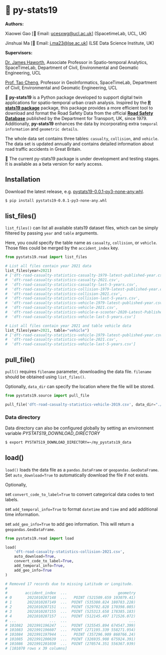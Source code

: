 # 🚸 py-stats19

**Authors:** 

Xiaowei Gao [📩 Email: ucesxwg@ucl.ac.uk] (SpacetimeLab, UCL, UK)

Jinshuai Ma [📩 Email: j.ma23@lse.ac.uk] (LSE Data Science Institute, UK)

**Supervisors:** 

[Dr. James Haworth](https://profiles.ucl.ac.uk/24884), Associate Professor in Spatio-temporal Analytics, SpaceTimeLab, Department of Civil, Environmental and Geomatic Engineering, UCL

[Prof. Tao Cheng](https://profiles.ucl.ac.uk/10774), Professor in GeoInformatics, SpaceTimeLab, Department of Civil, Environmental and Geomatic Engineering, UCL 




🚸 **py-stats19**  is a Python package developed to support digital twin applications for spatio-temporal urban crash analysis. Inspired by the [**R stats19 package**](https://github.com/ropensci/stats19) package, this package provides a more efficient tool to download and format the Road Safety Data from the official [**Road Safety Database**](https://www.data.gov.uk/dataset/cb7ae6f0-4be6-4935-9277-47e5ce24a11f/road-safety-data) published by the Department for Transport, UK, since 1979. Additionally, **py-stats19** enhances the data by incorporating extra `temporal information` and `geometric details`.


The whole data set contains three tables: `casualty`, `collision`, and `vehicle`. The data set is updated annually and contains detailed information about road traffic accidents in Great Britain.



🧰 The current py-stats19 package is under development and testing stages. It is available as a beta version for early access.    

## Installation

Download the latest release, e.g. [pystats19-0.0.1-py3-none-any.whl](https://github.com/Mayazure/py-stats19/releases/download/py-stats19-v0.0.1/pystats19-0.0.1-py3-none-any.whl).

```bash
$ pip install pystats19-0.0.1-py3-none-any.whl
```

## list_files()

`list_files()` can list all available stats19 dataset files, which can be simply filtered by passing `year` and `table` arguments. 

Here, you could specify the table name as `casualty`, `collision`, or `vehicle`. Those files could be merged by the `accident_index` key.

```python
from pystats19.read import list_files

# List all files contain year 2021 data
list_files(year=2021) 
# ['dft-road-casualty-statistics-casualty-1979-latest-published-year.csv',
#  'dft-road-casualty-statistics-casualty-2021.csv',
#  'dft-road-casualty-statistics-casualty-last-5-years.csv',
#  'dft-road-casualty-statistics-collision-1979-latest-published-year.csv',
#  'dft-road-casualty-statistics-collision-2021.csv',
#  'dft-road-casualty-statistics-collision-last-5-years.csv',
#  'dft-road-casualty-statistics-vehicle-1979-latest-published-year.csv',
#  'dft-road-casualty-statistics-vehicle-2021.csv',
#  'dft-road-casualty-statistics-vehicle-e-scooter-2020-Latest-Published-Year.csv',
#  'dft-road-casualty-statistics-vehicle-last-5-years.csv']

# List all files contain year 2021 and table vehicle data
list_files(year=2021, table="vehicle")
# ['dft-road-casualty-statistics-vehicle-1979-latest-published-year.csv',
#  'dft-road-casualty-statistics-vehicle-2021.csv',
#  'dft-road-casualty-statistics-vehicle-last-5-years.csv']
```

## pull_file()

`pull()` requires `filename` parameter, downloading the data file. `filename` should be obtained using `list_files()`.  

Optionally, `data_dir` can specify the location where the file will be stored.

```python
from pystats19.source import pull_file

pull_file('dft-road-casualty-statistics-vehicle-2019.csv', data_dir="./data")
```
### Data directory

Data directory can also be configured globally by setting an environment variable *PYSTATS19_DOWNLOAD_DIRECTORY*

```bash
$ export PYSTATS19_DOWNLOAD_DIRECTORY=~/my_pystats19_data
```

## load()

`load()` loads the data file as a `pandas.DataFrame` or `geopandas.GeoDataFrame`. Set `auto_download=True` to automatically download the file if not exists. 

Optionally, 

set `convert_code_to_label=True` to convert categorical data codes to text labels.  

set `add_temporal_info=True` to format `datetime` and `time` and add additional time information.

set `add_geo_info=True` to add geo information. This will return a `geopandas.GeoDataFrame`.

```python
from pystats19.read import load

load(
    'dft-road-casualty-statistics-collision-2021.csv',
    auto_download=True,
    convert_code_to_label=True,
    add_temporal_info=True,
    add_geo_info=True
)

# Removed 17 records due to missing Latitude or Longitude.
# 
#        accident_index  ...                       geometry
# 0       2021010287148  ...   POINT (521509.659 193079.41)
# 1       2021010287149  ...  POINT (535380.824 180783.228)
# 2       2021010287151  ...  POINT (529702.828 170398.085)
# 3       2021010287155  ...  POINT (525313.658 178385.183)
# 4       2021010287157  ...  POINT (512145.497 171526.072)
# ...               ...  ...                            ...
# 101082  2021991196247  ...  POINT (325545.894 674547.399)
# 101083  2021991196607  ...  POINT (271195.339 558271.954)
# 101084  2021991197944  ...   POINT (357296.909 860766.24)
# 101085  2021991200639  ...  POINT (326935.908 675924.391)
# 101086  2021991201030  ...  POINT (270574.351 556367.939)
# [101070 rows x 39 columns]
```